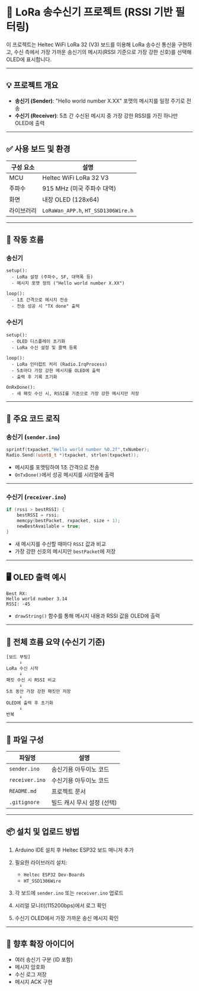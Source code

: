 

# 📡 LoRa 송수신기 프로젝트 (RSSI 기반 필터링)

이 프로젝트는 Heltec WiFi LoRa 32 (V3) 보드를 이용해 LoRa 송수신 통신을 구현하고, 수신 측에서 가장 가까운 송신기의 메시지(RSSI 기준으로 가장 강한 신호)를 선택해 OLED에 표시합니다.

---

## 💡 프로젝트 개요

* **송신기 (Sender)**: "Hello world number X.XX" 포맷의 메시지를 일정 주기로 전송
* **수신기 (Receiver)**: 5초 간 수신된 메시지 중 가장 강한 RSSI를 가진 하나만 OLED에 출력

---

## ✅ 사용 보드 및 환경

| 구성 요소 | 설명                                  |
| ----- | ----------------------------------- |
| MCU   | Heltec WiFi LoRa 32 V3              |
| 주파수   | 915 MHz (미국 주파수 대역)                 |
| 화면    | 내장 OLED (128x64)                    |
| 라이브러리 | `LoRaWan_APP.h`, `HT_SSD1306Wire.h` |

---

## 🚀 작동 흐름

### 송신기

```plaintext
setup():
  - LoRa 설정 (주파수, SF, 대역폭 등)
  - 메시지 포맷 정의 ("Hello world number X.XX")
  
loop():
  - 1초 간격으로 메시지 전송
  - 전송 성공 시 "TX done" 출력
```

### 수신기

```plaintext
setup():
  - OLED 디스플레이 초기화
  - LoRa 수신 설정 및 콜백 등록

loop():
  - LoRa 인터럽트 처리 (Radio.IrqProcess)
  - 5초마다 가장 강한 메시지를 OLED에 출력
  - 출력 후 기록 초기화

OnRxDone():
  - 새 패킷 수신 시, RSSI를 기준으로 가장 강한 메시지만 저장
```

---

## 📐 주요 코드 로직

### 송신기 (`sender.ino`)

```cpp
sprintf(txpacket,"Hello world number %0.2f",txNumber);
Radio.Send((uint8_t *)txpacket, strlen(txpacket));
```

* 메시지를 포맷팅하여 1초 간격으로 전송
* `OnTxDone()`에서 성공 메시지를 시리얼에 출력

---

### 수신기 (`receiver.ino`)

```cpp
if (rssi > bestRSSI) {
    bestRSSI = rssi;
    memcpy(bestPacket, rxpacket, size + 1);
    newBestAvailable = true;
}
```

* 새 메시지를 수신할 때마다 `RSSI` 값과 비교
* 가장 강한 신호의 메시지만 `bestPacket`에 저장

---

## 🖥️ OLED 출력 예시

```plaintext
Best RX:
Hello world number 3.14
RSSI: -45
```

* `drawString()` 함수를 통해 메시지 내용과 RSSI 값을 OLED에 출력

---

## 🔁 전체 흐름 요약 (수신기 기준)

```
[보드 부팅]
     ↓
LoRa 수신 시작
     ↓
패킷 수신 시 RSSI 비교
     ↓
5초 동안 가장 강한 패킷만 저장
     ↓
OLED에 출력 후 초기화
     ↓
반복
```

---

## 📁 파일 구성

| 파일명            | 설명               |
| -------------- | ---------------- |
| `sender.ino`   | 송신기용 아두이노 코드     |
| `receiver.ino` | 수신기용 아두이노 코드     |
| `README.md`    | 프로젝트 문서          |
| `.gitignore`   | 빌드 캐시 무시 설정 (선택) |

---

## 📦 설치 및 업로드 방법

1. Arduino IDE 설치 후 Heltec ESP32 보드 매니저 추가
2. 필요한 라이브러리 설치:

   * `Heltec ESP32 Dev-Boards`
   * `HT_SSD1306Wire`
3. 각 보드에 `sender.ino` 또는 `receiver.ino` 업로드
4. 시리얼 모니터(115200bps)에서 로그 확인
5. 수신기 OLED에서 가장 가까운 송신 메시지 확인

---

## 📡 향후 확장 아이디어

* 여러 송신기 구분 (ID 포함)
* 메시지 암호화
* 수신 로그 저장
* 메시지 ACK 구현


